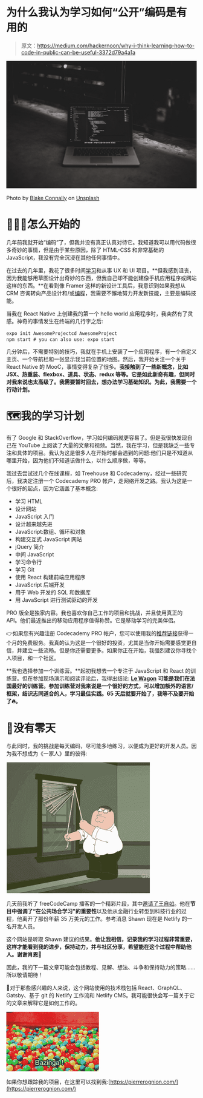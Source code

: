 # 为什么我认为学习如何“公开”编码是有用的

> 原文：<https://medium.com/hackernoon/why-i-think-learning-how-to-code-in-public-can-be-useful-3372d79a4a1a>

![](img/5c61a186d64318ae2642d5ed38bfa923.png)

Photo by [Blake Connally](https://unsplash.com/@blakeconnally?utm_source=medium&utm_medium=referral) on [Unsplash](https://unsplash.com?utm_source=medium&utm_medium=referral)

# 👨🏼‍💻怎么开始的

几年前我就开始“编码”了，但我并没有真正认真对待它。我知道我可以用代码做很多奇妙的事情，但是由于某些原因，除了 HTML-CSS 和非常基础的 JavaScript，我没有完全沉浸在其他任何事情中。

在过去的几年里，我花了很多时间[学习](https://hackernoon.com/tagged/learning)和从事 UX 和 UI 项目。**但我感到沮丧，因为我能够用草图设计出奇妙的东西，但我自己却不能创建像手机应用程序或网站这样的东西。**在看到像 Framer 这样的新设计工具后，我意识到如果我想从 CRM 咨询转向产品设计和/或[编程](https://hackernoon.com/tagged/programming)，我需要不懈地努力开发新技能，主要是编码技能。

当我在 React Native 上创建我的第一个 hello world 应用程序时，我突然有了灵感。神奇的事情发生在终端的几行字之后:

```
expo init AwesomeProjectcd AwesomeProject
npm start # you can also use: expo start
```

几分钟后，不需要特别的技巧，我就在手机上安装了一个应用程序，有一个自定义主页、一个导航栏和一张显示我当前位置的地图。然后，我开始关注一个关于 React Native 的 MooC，事情变得复杂了很多。**我接触到了一些新概念，比如 JSX、热重装、flexbox、道具、状态、redux 等等。它是如此新奇有趣，但同时对我来说也太高级了。我需要暂时回去，想办法学习基础知识。为此，我需要一个行动计划。**

# 🗺我的学习计划

有了 Google 和 StackOverflow，学习如何编码就更容易了。但是我很快发现自己在 YouTube 上阅读了大量的文章和视频。当然，我在学习，但是我缺乏一些专注和具体的项目。我认为这是很多人在开始时都会遇到的问题:他们只是不知道从哪里开始，因为他们不知道该做什么，以什么顺序做，等等。

我过去尝试过几个在线课程，如 Treehouse 和 Codecademy，经过一些研究后，我决定注册一个 Codecademy PRO 帐户，走网络开发之路。我认为这是一个很好的起点，因为它涵盖了基本概念:

*   学习 HTML
*   设计网站
*   JavaScript 入门
*   设计越来越先进
*   JavaScript:数组、循环和对象
*   构建交互式 JavaScript 网站
*   jQuery 简介
*   中间 JavaScript
*   学习命令行
*   学习 Git
*   使用 React 构建前端应用程序
*   JavaScript 后端开发
*   用于 Web 开发的 SQL 和数据库
*   用 JavaScript 进行测试驱动的开发

PRO 版全是独家内容。我也喜欢你自己工作的项目和挑战，并且使用真正的 API。他们最近推出的移动应用程序值得称赞。它是移动学习的完美伴侣。

👉如果您有兴趣注册 Codecademy PRO 帐户，您可以使用我的[推荐链接](http://ssqt.co/mQfaxbK)获得一个月的免费服务。我真的认为这是一个很好的投资，尤其是当你开始需要感觉更自信，并建立一些流畅。但是你还需要更多。如果你正在开始，我强烈建议你寻找个人项目，和一个社区。

**我也选择参加一个训练营。**起初我想去一个专注于 JavaScript 和 React 的训练营。但在参加现场演示和阅读评论后，我得出结论: [**Le Wagon**](https://www.lewagon.com/) **可能是我们在法国最好的训练营。参加训练营对我来说是一个很好的方式，可以增加额外的语言/框架，结识志同道合的人，学习最佳实践。65 天后就要开始了，我等不及要开始了🔥。**

# 💯没有零天

与此同时，我的挑战是每天编码，尽可能多地练习，以便成为更好的开发人员。因为我不想成为《一家人》里的彼得:

![](img/07ebdced60b00aabc84805d2a5799670.png)

几天前我听了 freeCodeCamp 播客的一个精彩片段，其中[邀请了王自如](https://twitter.com/swyx)。他在**节目中强调了“在公共场合学习”的重要性**以及他从金融行业转型到科技行业的过程，他离开了那份年薪 35 万美元的工作。参考消息 Shawn 现在是 Netlify 的一名开发人员。

这个网站是听取 Shawn 建议的结果。**他让我相信，记录我的学习过程非常重要，这样才能看到我的进步，保持动力，并与社区分享，希望能在这个过程中帮助他人。谢谢肖恩🙌**

因此，我的下一篇文章可能会包括教程、见解、想法、斗争和保持动力的策略……所以敬请期待！

📝对于那些感兴趣的人来说，这个网站使用的技术栈包括 React、GraphQL、Gatsby、基于 git 的 Netlify 工作流和 Netlify CMS。我可能很快会写一篇关于它的文章来解释它是如何工作的。

![](img/a1735f3375270791a451b1e029c04c16.png)

如果你想跟踪我的项目，在这里可以找到我:[https://pierrerognion.com/](https://pierrerognion.com/)